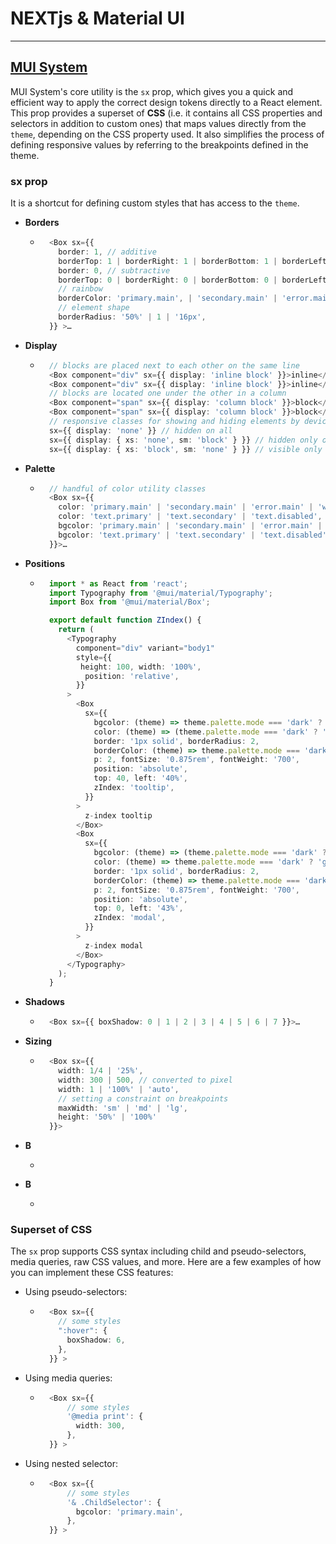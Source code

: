 # NEXTjs & Material UI










- - -

## [MUI System](https://mui.com/system/getting-started/)
MUI System's core utility is the `sx` prop, which gives you a quick and efficient way to apply the correct design tokens directly to a React element.
This prop provides a superset of **CSS** (i.e. it contains all CSS properties and selectors in addition to custom ones) that maps values directly from the `theme`, depending on the CSS property used. 
It also simplifies the process of defining responsive values by referring to the breakpoints defined in the theme.

### sx prop
It is a shortcut for defining custom styles that has access to the `theme`.

+ **Borders**
  + ```typescript
      <Box sx={{
        border: 1, // additive
        borderTop: 1 | borderRight: 1 | borderBottom: 1 | borderLeft: 1,
        border: 0, // subtractive
        borderTop: 0 | borderRight: 0 | borderBottom: 0 | borderLeft: 0,
        // rainbow
        borderColor: 'primary.main', | 'secondary.main' | 'error.main' | 'grey.500' | 'text.primary',
        // element shape
        borderRadius: '50%' | 1 | '16px',       
      }} >…
    ```
+ **Display**
  + ```typescript
      // blocks are placed next to each other on the same line
      <Box component="div" sx={{ display: 'inline block' }}>inline</Box>
      <Box component="div" sx={{ display: 'inline block' }}>inline</Box>
      // blocks are located one under the other in a column
      <Box component="span" sx={{ display: 'column block' }}>block</Box>
      <Box component="span" sx={{ display: 'column block' }}>block</Box>
      // responsive classes for showing and hiding elements by device
      sx={{ display: 'none' }} // hidden on all
      sx={{ display: { xs: 'none', sm: 'block' } }} // hidden only on xs
      sx={{ display: { xs: 'block', sm: 'none' } }} // visible only on xs	

    ```
+ **Palette**
  + ```typescript
      // handful of color utility classes
      <Box sx={{
        color: 'primary.main' | 'secondary.main' | 'error.main' | 'warning.main' | 'info.main' | 'success.main',
        color: 'text.primary' | 'text.secondary' | 'text.disabled',
        bgcolor: 'primary.main' | 'secondary.main' | 'error.main' | 'warning.main' | 'info.main' | 'success.main',
        bgcolor: 'text.primary' | 'text.secondary' | 'text.disabled',
      }}>…

    ```
+ **Positions**
  + ```typescript
      import * as React from 'react';
      import Typography from '@mui/material/Typography';
      import Box from '@mui/material/Box';

      export default function ZIndex() {
        return (
          <Typography
            component="div" variant="body1"
            style={{
             height: 100, width: '100%',
              position: 'relative',
            }}
          >
            <Box
              sx={{
                bgcolor: (theme) => theme.palette.mode === 'dark' ? '#101010' : 'grey.600',
                color: (theme) => (theme.palette.mode === 'dark' ? 'grey.300' : 'grey.50'),
                border: '1px solid', borderRadius: 2,
                borderColor: (theme) => theme.palette.mode === 'dark' ? 'grey.800' : 'grey.300',
                p: 2, fontSize: '0.875rem', fontWeight: '700',
                position: 'absolute',
                top: 40, left: '40%',
                zIndex: 'tooltip',
              }}
            >
              z-index tooltip
            </Box>
            <Box
              sx={{
                bgcolor: (theme) => (theme.palette.mode === 'dark' ? 'grey.800' : '#fff'),
                color: (theme) => theme.palette.mode === 'dark' ? 'grey.300' : 'grey.800',
                border: '1px solid', borderRadius: 2,
                borderColor: (theme) => theme.palette.mode === 'dark' ? 'grey.800' : 'grey.300',
                p: 2, fontSize: '0.875rem', fontWeight: '700',
                position: 'absolute',
                top: 0, left: '43%',
                zIndex: 'modal',
              }}
            >
              z-index modal
            </Box>
          </Typography>
        );
      }
    ```
+ **Shadows**
  + ```typescript
      <Box sx={{ boxShadow: 0 | 1 | 2 | 3 | 4 | 5 | 6 | 7 }}>…
    ```
+ **Sizing**
  + ```typescript
      <Box sx={{
        width: 1/4 | '25%',
        width: 300 | 500, // converted to pixel
        width: 1 | '100%' | 'auto',
        // setting a constraint on breakpoints
        maxWidth: 'sm' | 'md' | 'lg',
        height: '50%' | '100%'
      }}>
    ```
+ **B**
  + ```typescript

    ```
+ **B**
  + ```typescript

    ```




### Superset of CSS
The `sx` prop supports CSS syntax including child and pseudo-selectors, media queries, raw CSS values, and more. 
Here are a few examples of how you can implement these CSS features:

* Using pseudo-selectors:
  + ```typescript
      <Box sx={{
        // some styles
        ":hover": {
          boxShadow: 6,
        },
      }} >
    ```
* Using media queries:
  + ```typescript
      <Box sx={{
          // some styles
          '@media print': {
            width: 300,
          },
      }} >
    ```
* Using nested selector:
  + ```typescript
      <Box sx={{
          // some styles
          '& .ChildSelector': {
            bgcolor: 'primary.main',
          },
      }} >
    ```
